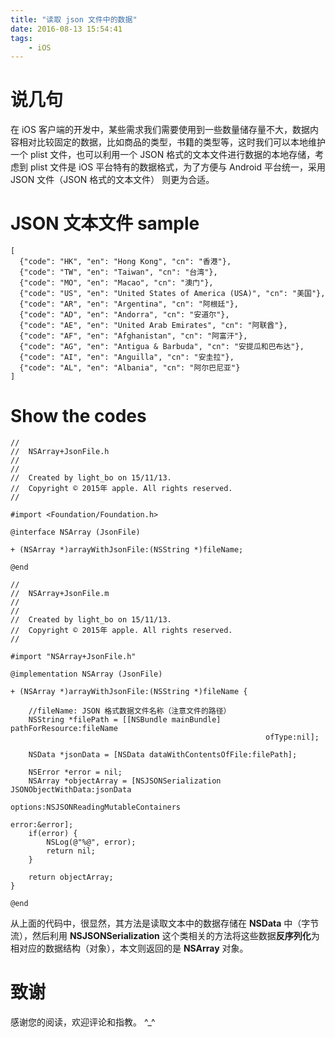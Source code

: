 ```yaml
---
title: "读取 json 文件中的数据"
date: 2016-08-13 15:54:41
tags:
	- iOS
---
```



说几句
====
在 iOS 客户端的开发中，某些需求我们需要使用到一些数量储存量不大，数据内容相对比较固定的数据，比如商品的类型，书籍的类型等，这时我们可以本地维护一个 plist 文件，也可以利用一个 JSON 格式的文本文件进行数据的本地存储，考虑到 plist 文件是 iOS 平台特有的数据格式，为了方便与 Android 平台统一，采用 JSON 文件（JSON 格式的文本文件） 则更为合适。

<!--more-->

JSON 文本文件 sample
====

```
[ 
  {"code": "HK", "en": "Hong Kong", "cn": "香港"},  
  {"code": "TW", "en": "Taiwan", "cn": "台湾"},  
  {"code": "MO", "en": "Macao", "cn": "澳门"},  
  {"code": "US", "en": "United States of America (USA)", "cn": "美国"},  
  {"code": "AR", "en": "Argentina", "cn": "阿根廷"},  
  {"code": "AD", "en": "Andorra", "cn": "安道尔"},  
  {"code": "AE", "en": "United Arab Emirates", "cn": "阿联酋"},  
  {"code": "AF", "en": "Afghanistan", "cn": "阿富汗"},  
  {"code": "AG", "en": "Antigua & Barbuda", "cn": "安提瓜和巴布达"},  
  {"code": "AI", "en": "Anguilla", "cn": "安圭拉"},  
  {"code": "AL", "en": "Albania", "cn": "阿尔巴尼亚"}
]
```

Show the codes
====

```
//
//  NSArray+JsonFile.h
//  
//
//  Created by light_bo on 15/11/13.
//  Copyright © 2015年 apple. All rights reserved.
//

#import <Foundation/Foundation.h>

@interface NSArray (JsonFile)

+ (NSArray *)arrayWithJsonFile:(NSString *)fileName;

@end

```


```
//
//  NSArray+JsonFile.m
//  
//
//  Created by light_bo on 15/11/13.
//  Copyright © 2015年 apple. All rights reserved.
//

#import "NSArray+JsonFile.h"

@implementation NSArray (JsonFile)

+ (NSArray *)arrayWithJsonFile:(NSString *)fileName {

	//fileName: JSON 格式数据文件名称（注意文件的路径）
    NSString *filePath = [[NSBundle mainBundle] pathForResource:fileName
                                                         ofType:nil];
    
    NSData *jsonData = [NSData dataWithContentsOfFile:filePath];
    
    NSError *error = nil;
    NSArray *objectArray = [NSJSONSerialization JSONObjectWithData:jsonData
                                                           options:NSJSONReadingMutableContainers
                                                             error:&error];
    if(error) {
        NSLog(@"%@", error);
        return nil;
    }
    
    return objectArray;
}

@end

```

从上面的代码中，很显然，其方法是读取文本中的数据存储在 **NSData** 中（字节流），然后利用 **NSJSONSerialization** 这个类相关的方法将这些数据**反序列化**为相对应的数据结构（对象），本文则返回的是 **NSArray** 对象。

致谢
====
感谢您的阅读，欢迎评论和指教。 ^_^
